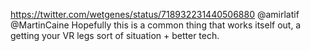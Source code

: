 https://twitter.com/wetgenes/status/718932231440506880 @amirlatif @MartinCaine Hopefully this is a common thing that works itself out, a getting your VR legs sort of situation + better tech.